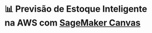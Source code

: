# 📊 Previsão de Estoque Inteligente na AWS com [SageMaker Canvas](https://aws.amazon.com/pt/sagemaker/canvas/)

